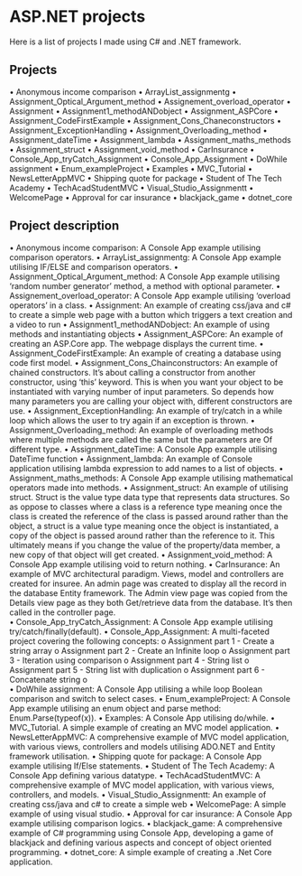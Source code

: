 
# ASP.NET projects

Here is a list of projects I made using C# and .NET framework.


## Projects
•	Anonymous income comparison
•	ArrayList_assignmentg
•	Assignment_Optical_Argument_method
•	Assignement_overload_operator
•	Assignment
•	Assignment1_methodANDobject
•	Assignment_ASPCore
•	Assignment_CodeFirstExample
•	Assignment_Cons_Chaneconstructors
•	Assignment_ExceptionHandling
•	Assignment_Overloading_method
•	Assignment_dateTime
•	Assignment_lambda
•	Assignment_maths_methods
•	Assignment_struct
•	Assignment_void_method
•	CarInsurance
•	Console_App_tryCatch_Assignment
•	Console_App_Assignment
•	DoWhile assignment
•	Enum_exampleProject
•	Examples
•	MVC_Tutorial
•	NewsLetterAppMVC
•	Shipping quote for package
•	Student of The Tech Academy
•	TechAcadStudentMVC
•	Visual_Studio_Assignmentt
•	WelcomePage
•	Approval for car insurance
•	blackjack_game
•	dotnet_core

## Project description
•	Anonymous income comparison:  A Console App example utilising comparison operators.
•	ArrayList_assignmentg: A Console App example utilising IF/ELSE and comparison operators.
•	Assignment_Optical_Argument_method: A Console App example utilising ‘random number generator’ method, a method with optional parameter.
•	Assignement_overload_operator: A Console App example utilising ‘overload operators’ in a class.
•	Assignment: An example of creating css/java and c# to create a simple web page with a button which triggers a text creation and a video to run
•	Assignment1_methodANDobject: An example of using methods and instantiating objects
•	Assignment_ASPCore: An example of creating an ASP.Core app. The webpage displays the current time.
•	Assignment_CodeFirstExample: An example of creating a database using code first model.
•	Assignment_Cons_Chainconstructors: An example of chained constructors. It’s about calling a constructor from another constructor, using ‘this’ keyword. This is when you want your object to be instantiated with varying number of input parameters. So depends how many parameters you are calling your object with, different constructors are use. 
•	Assignment_ExceptionHandling: An example of try/catch in a while loop which allows the user to try again if an exception is thrown.
•	Assignment_Overloading_method: An example of overloading methods where multiple methods are called the same but the parameters are Of different type.
•	Assignment_dateTime: A Console App example utilising DateTime function
•	Assignment_lambda: An example of Console application utilising lambda expression to add names to a list of objects.
•	Assignment_maths_methods: A Console App example utilising mathematical operators made into methods.
•	Assignment_struct: An example of utilising struct. Struct is the value type data type that represents data structures. So as oppose to classes where a class is a reference type meaning once the class is created the reference of the class is passed around rather than the object, a  struct is a value type meaning once the object is instantiated, a copy of the object is passed around rather than the reference to it. This ultimately means if you change the value of the property/data member, a new copy of that object will get created.
•	Assignment_void_method: A Console App example utilising void to return nothing.
•	CarInsurance: An example of MVC architectural paradigm. Views, model and controllers are created for insuree. An admin page was created to display all the record in the database Entity framework. The Admin view page was copied from the Details view page as they both Get/retrieve data from the database. It’s then called in the controller page.  
•	Console_App_tryCatch_Assignment: A Console App example utilising try/catch/finally(default). 
•	Console_App_Assignment: A multi-faceted project covering the following concepts:
o	Assignment part 1 - Create a string array
o	Assignment part 2 - Create an Infinite loop
o	Assignment part 3 - Iteration using comparison
o	Assignment part 4 - String list
o	Assignment part 5 - String list with duplication
o	Assignment part 6 - Concatenate string
o	
•	DoWhile assignment: A Console App utilising a while loop Boolean comparison and switch to select cases.
•	Enum_exampleProject: A Console App example utilising an enum object and parse method: Enum.Parse(typeof(x)).
•	Examples: A Console App utilising do/while.
•	MVC_Tutorial. A simple example of creating an MVC model application. 
•	NewsLetterAppMVC: A comprehensive example of MVC model application, with various views, controllers and models utilising ADO.NET and Entity framework utilisation. 
•	Shipping quote for package: A Console App example utilising If/Else statements. 
•	Student of The Tech Academy: A Console App defining various datatype.
•	TechAcadStudentMVC: A comprehensive example of MVC model application, with various views, controllers, and models.
•	Visual_Studio_Assignmentt: An example of creating css/java and c# to create a simple web
•	WelcomePage: A simple example of using visual studio.
•	Approval for car insurance: A Console App example utilising comparison logics.
•	blackjack_game: A comprehensive example of C# programming using Console App, developing a game of blackjack and defining various aspects and concept of object oriented programming. 
•	dotnet_core: A simple example of creating a .Net Core application.
